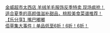   
[金威超市太西店  羊绒羊毛服饰反季特卖  现场疯抢！](http://www.dianyue.me/archives/856/4n4mlg7bnwss7s14/)  
[适合夏季的高颜值滋补甜品，桃胶美食菜谱推荐！](http://www.dianyue.me/archives/076/4qawr8rs0r8owso5/)  
[【乐分享】嘴巴嘟嘟](http://www.dianyue.me/archives/169/jzb8jh84ad0tpky2/)  
[佰草集大事件丨单品低至6折！6折！6折！](http://www.dianyue.me/archives/835/7zwzp2tnajehc115/)